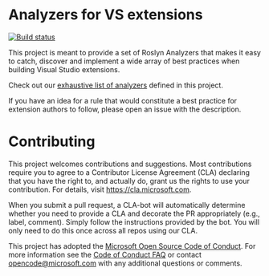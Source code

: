 # Analyzers for VS extensions

[![Build status](https://ci.appveyor.com/api/projects/status/d04ivfn3ad15b902/branch/master?svg=true)](https://ci.appveyor.com/project/AArnott/vssdk-analyzers/branch/master)

This project is meant to provide a set of Roslyn Analyzers that makes it easy to catch, discover and implement a wide array of best practices when building Visual Studio extensions.

Check out our [exhaustive list of analyzers](doc/index.md) defined in this project.

If you have an idea for a rule that would constitute a best practice for extension authors to follow, please open an issue with the description. 

# Contributing

This project welcomes contributions and suggestions.  Most contributions require you to agree to a
Contributor License Agreement (CLA) declaring that you have the right to, and actually do, grant us
the rights to use your contribution. For details, visit https://cla.microsoft.com.

When you submit a pull request, a CLA-bot will automatically determine whether you need to provide
a CLA and decorate the PR appropriately (e.g., label, comment). Simply follow the instructions
provided by the bot. You will only need to do this once across all repos using our CLA.

This project has adopted the [Microsoft Open Source Code of Conduct](https://opensource.microsoft.com/codeofconduct/).
For more information see the [Code of Conduct FAQ](https://opensource.microsoft.com/codeofconduct/faq/) or
contact [opencode@microsoft.com](mailto:opencode@microsoft.com) with any additional questions or comments.
